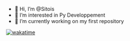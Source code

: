 - 👋 Hi, I’m @Sitois
- 👀 I’m interested in Py Developpement
- 🌱 I’m currently working on my first repository

[![wakatime](https://wakatime.com/badge/user/018af69f-9d50-4699-932d-026a9efb0401.svg)](https://wakatime.com/@018af69f-9d50-4699-932d-026a9efb0401)

<!---
Sitois/Sitois is a ✨ special ✨ repository because its `README.md` (this file) appears on your GitHub profile.
You can click the Preview link to take a look at your changes.
--->
